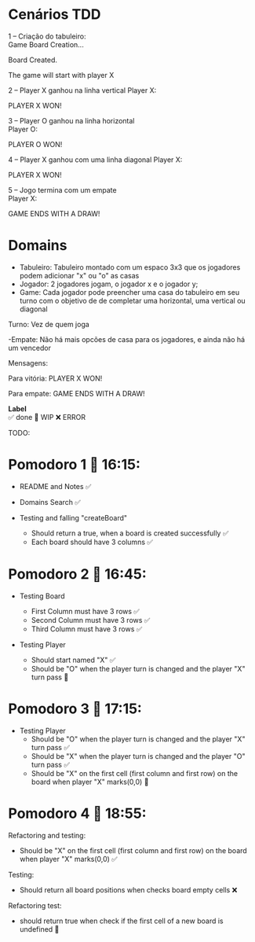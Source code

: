 # Cenários TDD 
1 – Criação do tabuleiro:  
Game Board Creation...

Board Created.

The game will start with player X 

2 – Player X ganhou na linha vertical 
Player X: 

PLAYER X WON!
 
3 – Player O ganhou na linha horizontal  
Player O: 

PLAYER O WON! 

4 – Player X ganhou com uma linha diagonal 
Player X: 

PLAYER X WON! 

5 – Jogo termina com um empate  
Player X: 

GAME ENDS WITH A DRAW!

# Domains

- Tabuleiro: Tabuleiro montado com um espaco 3x3 que os jogadores podem adicionar "x" ou "o" as casas
- Jogador: 2 jogadores jogam, o jogador x e o jogador y;
- Game: Cada jogador pode preencher uma casa do tabuleiro em seu turno com o objetivo de de completar uma horizontal, uma vertical ou diagonal

Turno: Vez de quem joga

-Empate: Não há mais opcões de casa para os jogadores, e ainda não há um vencedor

Mensagens:

Para vitória:
PLAYER X WON!

Para empate:
GAME ENDS WITH A DRAW!

**Label**  
✅ done 🚧 WIP ❌ ERROR

TODO:

# Pomodoro 1 🍅 16:15:

- README and Notes ✅
- Domains Search ✅

- Testing and falling "createBoard"
    - Should return a true, when a board is created successfully ✅
    - Each board should have 3 columns ✅

# Pomodoro 2 🍅 16:45:

- Testing Board
    - First Column must have 3 rows ✅
    - Second Column must have 3 rows ✅
    - Third Column must have 3 rows ✅

- Testing Player
    - Should start named "X" ✅
    - Should be "O" when the player turn is changed and the player "X" turn pass 🚧

# Pomodoro 3 🍅 17:15:

- Testing Player
    - Should be "O" when the player turn is changed and the player "X" turn pass ✅
    - Should be "X" when the player turn is changed and the player "O" turn pass ✅
    - Should be "X" on the first cell (first column and first row) on the board when player "X" marks(0,0) 🚧

# Pomodoro 4 🍅 18:55:
Refactoring and testing:
- Should be "X" on the first cell (first column and first row) on the board when player "X" marks(0,0) ✅

Testing: 

- Should return all board positions when checks board empty cells ❌

Refactoring test:

- should return true when check if the first cell of a new board is undefined 🚧